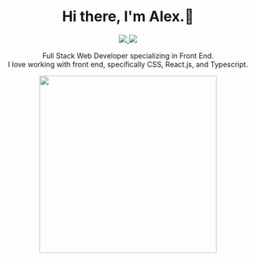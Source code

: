 <h1 align='center'>
  Hi there, I'm Alex.👋
</h1>

<p align='center'>

<a href="https://www.alexanderweissportfolio.com/" target="_blank">
<img src="https://img.shields.io/badge/-Portfolio-yellowgreen?style=for-the-badge&logo=appveyor" />
  </a>
<a href="https://www.linkedin.com/in/alexander-weiss-571356174/" target="_blank">
  <img src="https://img.shields.io/badge/LinkedIn-0077B5?style=for-the-badge&logo=linkedin&logoColor=white" />
</a>
</p>


<p align="center">
 Full Stack Web Developer specializing in Front End.<br>
 I love working with front end, specifically CSS, React.js, and Typescript.<br>
    </p>
    
<p align='center'>    
<a href="#"><img src="https://github-readme-stats.vercel.app/api/top-langs/?username=alexander1262&theme=dark" width="350"></a>
</p>
<!--
**alexander1262/alexander1262** is a ✨ _special_ ✨ repository because its `README.md` (this file) appears on your GitHub profile.

Here are some ideas to get you started:

- 🔭 I’m currently working on ...
- 🌱 I’m currently learning ...
- 👯 I’m looking to collaborate on ...
- 🤔 I’m looking for help with ...
- 💬 Ask me about ...
- 📫 How to reach me: ...
- 😄 Pronouns: ...
- ⚡ Fun fact: ...
-->
